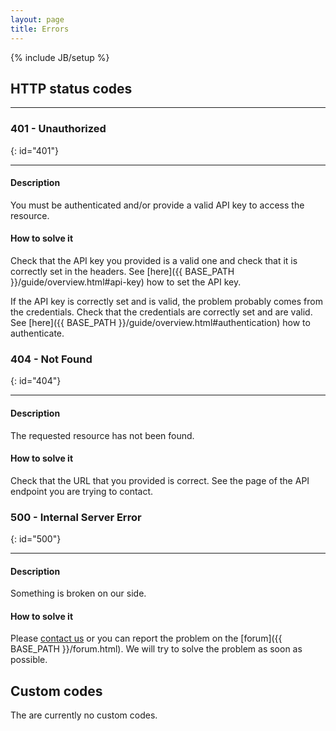 ```yaml
---
layout: page
title: Errors
---
```

{% include JB/setup %}

<div id="toc"></div>


## HTTP status codes
***

### 401 - Unauthorized
{: id="401"}
***

#### Description
You must be authenticated and/or provide a valid API key to access the resource.

#### How to solve it
Check that the API key you provided is a valid one and check that it is correctly set in the headers.
See [here]({{ BASE_PATH }}/guide/overview.html#api-key) how to set the API key.

If the API key is correctly set and is valid, the problem probably comes from the credentials.
Check that the credentials are correctly set and are valid. See [here]({{ BASE_PATH }}/guide/overview.html#authentication) how to authenticate.


### 404 - Not Found
{: id="404"}
***

#### Description
The requested resource has not been found.

#### How to solve it
Check that the URL that you provided is correct. See the page of the API endpoint you are trying to contact.


### 500 - Internal Server Error
{: id="500"}
***

#### Description
Something is broken on our side.

#### How to solve it
Please [contact us](mailto:api@andaman7.com) or you can report the problem on the [forum]({{ BASE_PATH }}/forum.html). We will try to solve the problem as soon as possible.


## Custom codes

The are currently no custom codes.


<script type="text/javascript">

    $(document).ready(function() {
    
        $('#toc').toc({
            title: '<h2>Contents</h2><hr/>',
            listType: 'ul',
            headers: 'h1, h2, h3'
        });
    });
    
</script>